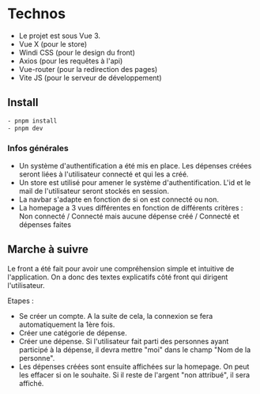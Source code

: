 # Technos

- Le projet est sous Vue 3.
- Vue X (pour le store)
- Windi CSS (pour le design du front)
- Axios (pour les requêtes à l'api)
- Vue-router (pour la redirection des pages)
- Vite JS (pour le serveur de développement)

## Install
```sh
- pnpm install
- pnpm dev
```

### Infos générales

- Un système d'authentification a été mis en place. Les dépenses créées seront liées à l'utilisateur connecté et qui les a créé.
- Un store est utilisé pour amener le système d'authentification. L'id et le mail de l'utilisateur seront stockés en session.
- La navbar s'adapte en fonction de si on est connecté ou non.
- La homepage a 3 vues différentes en fonction de différents critères : Non connecté / Connecté mais aucune dépense créé / Connecté et dépenses faites

## Marche à suivre
Le front a été fait pour avoir une compréhension simple et intuitive de l'application. On a donc des textes explicatifs côté front qui dirigent l'utilisateur.

Etapes : 
- Se créer un compte. A la suite de cela, la connexion se fera automatiquement la 1ère fois.
- Créer une catégorie de dépense.
- Créer une dépense. Si l'utilisateur fait parti des personnes ayant participé à la dépense, il devra mettre "moi" dans le champ "Nom de la personne".
- Les dépenses créées sont ensuite affichées sur la homepage. On peut les effacer si on le souhaite. Si il reste de l'argent "non attribué", il sera affiché.